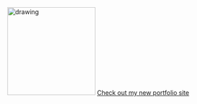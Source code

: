 <img src="https://user-images.githubusercontent.com/48147673/168488879-68ad7444-e40e-404d-867a-ae2c090201cf.png" alt="drawing" width="200"/>
<a href="https://tipicultbiomassa.github.io/portfolio-site/">Check out my new portfolio site</a>
<!-- <br>Was working on:</br> -->
<!-- <video src="https://user-images.githubusercontent.com/48147673/168570297-460d0401-3175-44a1-82af-d039eb7faff4.mp4" controls /> -->

